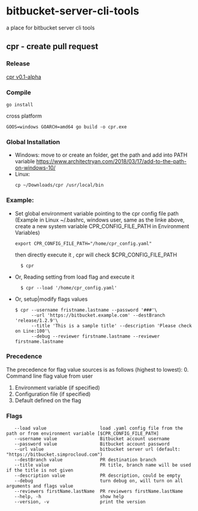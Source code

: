 # bitbucket-server-cli-tools
a place for bitbucket server cli tools

## cpr - create pull request

### Release
[cpr v0.1-alpha](https://github.com/peterzhang41/bitbucket-server-go-cli-tools/releases)
    
### Compile
   ~~~
   go install
   ~~~
 cross platform 
   ~~~
   GOOS=windows GOARCH=amd64 go build -o cpr.exe 
   ~~~

### Global Installation

  * Windows: 
    move to or create an folder, get the path and add into PATH variable
    https://www.architectryan.com/2018/03/17/add-to-the-path-on-windows-10/
  * Linux: 
    ~~~
    cp ~/Downloads/cpr /usr/local/bin
    ~~~
 
 ### Example: 
 
  * Set global environment variable pointing to the cpr config file path (Example in Linux ~/.bashrc, windows user, same as the linke above, create a new system variable CPR_CONFIG_FILE_PATH in Environment Variables)
     ~~~
     export CPR_CONFIG_FILE_PATH="/home/cpr_config.yaml"
     ~~~
    then directly execute it , cpr will check $CPR_CONFIG_FILE_PATH
    ~~~
      $ cpr
    ~~~
  * Or, Reading setting from load flag and execute it
      ~~~
        $ cpr --load '/home/cpr_config.yaml'
      ~~~
  * Or, setup|modify flags values
    ~~~
    $ cpr --username fristname.lastname --password '###'\
          --url 'https://bitbucket.example.com' --destBranch 'release/1.2.9'\
          --title 'This is a sample title' --description 'Please check on Line:100'\
          --debug --reviewer firstname.lastname --reviewer firstname.lastname
    ~~~
    
  ### Precedence
  The precedence for flag value sources is as follows (highest to lowest):
  0. Command line flag value from user
  1. Environment variable (if specified)
  2. Configuration file (if specified)
  3. Default defined on the flag
  
  
### Flags
   ~~~
      --load value                    load .yaml config file from the path or from environment variable [$CPR_CONFIG_FILE_PATH]
      --username value                Bitbucket account username
      --password value                Bitbucket account password
      --url value                     bitbucket server url (default: "https://bitbucket.simprocloud.com")
      --destBranch value              PR destination branch
      --title value                   PR title, branch name will be used if the title is not given
      --description value             PR description, could be empty
      --debug                         turn debug on, will turn on all arguments and flags value
      --reviewers firstName.lastName  PR reviewers firstName.lastName
      --help, -h                      show help
      --version, -v                   print the version
  ~~~
